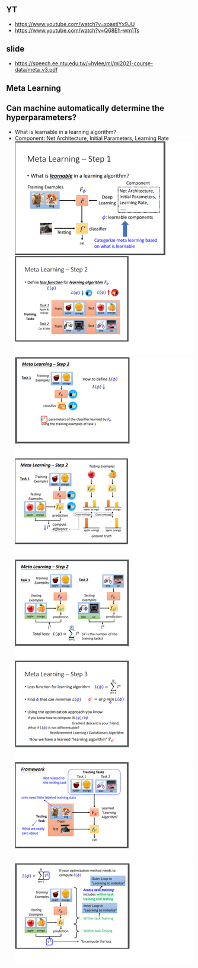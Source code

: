 ## YT  
  * https://www.youtube.com/watch?v=xoastiYx9JU  
  * https://www.youtube.com/watch?v=Q68Eh-wm1Ts  

## slide  
  * https://speech.ee.ntu.edu.tw/~hylee/ml/ml2021-course-data/meta_v3.pdf  

## Meta Learning  
## Can machine automatically determine the hyperparameters?  
  * What is learnable in a learning algorithm?  
  * Component: Net Architecture, Initial Parameters, Learning Rate  
![Image of Yaktocat](https://github.com/ting-chih/NTU-ML2021spring/blob/main/image/meta1.png)  
![Image of Yaktocat](https://github.com/ting-chih/NTU-ML2021spring/blob/main/image/meta2.png)  
![Image of Yaktocat](https://github.com/ting-chih/NTU-ML2021spring/blob/main/image/meta3.png)  
![Image of Yaktocat](https://github.com/ting-chih/NTU-ML2021spring/blob/main/image/meta4.png)  
![Image of Yaktocat](https://github.com/ting-chih/NTU-ML2021spring/blob/main/image/meta5.png)  
![Image of Yaktocat](https://github.com/ting-chih/NTU-ML2021spring/blob/main/image/meta6.png)  
![Image of Yaktocat](https://github.com/ting-chih/NTU-ML2021spring/blob/main/image/meta7.png)  
![Image of Yaktocat](https://github.com/ting-chih/NTU-ML2021spring/blob/main/image/meta8.png)  
